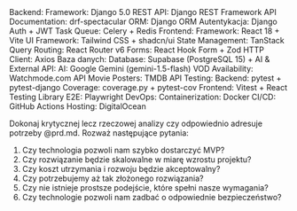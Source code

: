 <tech-stack>
Backend:
    Framework: Django 5.0
    REST API: Django REST Framework
    API Documentation: drf-spectacular
    ORM: Django ORM
    Autentykacja: Django Auth + JWT
    Task Queue: Celery + Redis
Frontend:
    Framework: React 18 + Vite
    UI Framework: Tailwind CSS + shadcn/ui
    State Management: TanStack Query
    Routing: React Router v6
    Forms: React Hook Form + Zod
    HTTP Client: Axios
Baza danych:
    Database: Supabase (PostgreSQL 15) +
AI & External API:
    AI: Google Gemini (gemini-1.5-flash)
    VOD Availability: Watchmode.com API
    Movie Posters: TMDB API
Testing:
    Backend: pytest + pytest-django
    Coverage: coverage.py + pytest-cov
    Frontend: Vitest + React Testing Library
    E2E: Playwright
DevOps:
    Containerization: Docker
    CI/CD: GitHub Actions
    Hosting: DigitalOcean
</tech-stack>

Dokonaj krytycznej lecz rzeczowej analizy czy <tech-stack> odpowiednio adresuje potrzeby @prd.md. Rozważ następujące pytania:
1. Czy technologia pozwoli nam szybko dostarczyć MVP?
2. Czy rozwiązanie będzie skalowalne w miarę wzrostu projektu?
3. Czy koszt utrzymania i rozwoju będzie akceptowalny?
4. Czy potrzebujemy aż tak złożonego rozwiązania?
5. Czy nie istnieje prostsze podejście, które spełni nasze wymagania?
6. Czy technologie pozwoli nam zadbać o odpowiednie bezpieczeństwo?